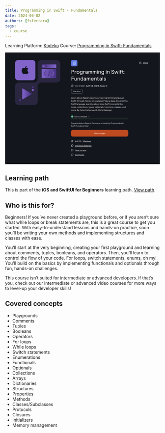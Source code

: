 ```yaml
---
title: Programming in Swift - Fundamentals
date: 2024-06-02
authors: [fsferrara]
tags:
  - course
---
```

Learning Platform: [Kodeko](https://www.kodeco.com/)
Course: [Programming in Swift: Fundamentals](https://www.kodeco.com/28092971-programming-in-swift-fundamentals)

<!-- truncate -->

![Icon](certificate-programming-in-swift-fundamentals.png.png)

## Learning path

This is part of the **iOS and SwiftUI for Beginners** learning path. [View path](https://www.kodeco.com/ios/paths/learn).

## Who is this for?

Beginners! If you’ve never created a playground before, or if you aren’t sure what while loops or break statements are, this is a great course to get you started. With easy-to-understand lessons and hands-on practice, soon you’ll be writing your own methods and implementing structures and classes with ease.

You’ll start at the very beginning, creating your first playground and learning about comments, tuples, booleans, and operators. Then, you’ll learn to control the flow of your code. For loops, switch statements, enums, oh my! You’ll build on the basics by implementing functionals and optionals through fun, hands-on challenges.

This course isn’t suited for intermediate or advanced developers. If that’s you, check out our intermediate or advanced video courses for more ways to level-up your developer skills!

## Covered concepts

- Playgrounds
- Comments
- Tuples
- Booleans
- Operators
- For loops
- While loops
- Switch statements
- Enumerations
- Functionals
- Optionals
- Collections
- Arrays
- Dictionaries
- Structures
- Properties
- Methods
- Classes/Subclasses
- Protocols
- Closures
- Initializers
- Memory management
